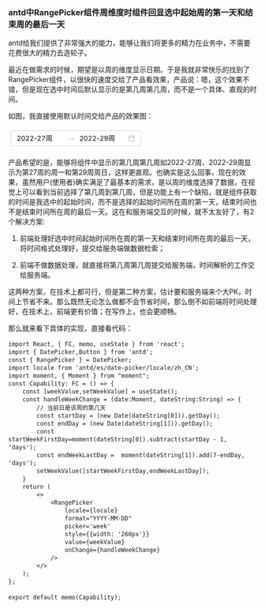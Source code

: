 ### antd中RangePicker组件周维度时组件回显选中起始周的第一天和结束周的最后一天

antd给我们提供了非常强大的能力，能够让我们将更多的精力在业务中，不需要花费很大的精力去造轮子。

最近在做需求的时候，期望是以周的维度显示日期。于是我就非常快乐的找到了RangePicker组件，以很快的速度交给了产品看效果，产品说：嗯，这个效果不错，但是现在选中时间后默认显示的是第几周第几周，而不是一个具体、直观的时间。

如图，我直接使用默认时间交给产品的效果图：

![RangePicker的周维度时间范围效果](./images/i48.png)

产品希望的是，能够将组件中显示的第几周第几周如2022-27周、2022-29周显示为第27周的周一和第29周周日，这样更直观。也确实是这么回事，现在的效果，虽然用户(使用者)确实满足了最基本的需求，是以周的维度选择了数据，在视觉上可以看到当前选择了第几周到第几周，但是功能上有一个缺陷，就是组件获取的时间是我选中的起始时间，而不是选择的起始时间所在周的第一天，结束时间也不是结束时间所在周的最后一天。这在和服务端交互的时候，就不太友好了，有2个解决方案:

1. 前端处理好选中时间起始时间所在周的第一天和结束时间所在周的最后一天，将时间格式处理好，提交给服务端做数据检索；

2. 前端不做数据处理，就直接将第几周第几周提交给服务端，时间解析的工作交给服务端。

这两种方案，在技术上都可行，但是第二种方案，估计要和服务端来个大PK，时间上节省不来。那么既然无论怎么做都不会节省时间，那么倒不如前端将时间处理好，在技术上，前端更有价值；在写作上，也会更顺畅。

那么就来看下具体的实现，直接看代码：

```tsx
import React, { FC, memo, useState } from 'react';
import { DatePicker,Button } from 'antd';
const { RangePicker } = DatePicker;
import locale from 'antd/es/date-picker/locale/zh_CN';
import moment, { Moment } from "moment";
const Capability: FC = () => {
    const [weekValue,setWeekValue] = useState();
    const handleWeekChange = (date:Moment, dateString:String) => {
        // 当前日是该周的第几天
        const startDay = (new Date(dateString[0])).getDay();
        const endDay = (new Date(dateString[1])).getDay();
        const startWeekFirstDay=moment(dateString[0]).subtract(startDay - 1, 'days');
        const endWeekLastDay =  moment(dateString[1]).add(7-endDay, 'days');
        setWeekValue([startWeekFirstDay,endWeekLastDay]);
    }
    return (
        <>
            <RangePicker
                locale={locale}
                format="YYYY-MM-DD"
                picker='week'
                style={{width: '260px'}}
                value={weekValue}
                onChange={handleWeekChange}
            />
        </>
    );
};

export default memo(Capability);
```